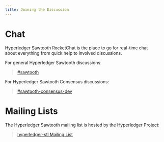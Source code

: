 ```yaml
---
title: Joining the Discussion
---
```


# Chat

Hyperledger Sawtooth RocketChat is the place to go for real-time chat
about everything from quick help to involved discussions.

For general Hyperledger Sawtooth discussions:

> [#sawtooth](https://chat.hyperledger.org/channel/sawtooth)

For Hyperledger Sawtooth Consensus discussions:

> [#sawtooth-consensus-dev](https://chat.hyperledger.org/channel/sawtooth-consensus-dev)

# Mailing Lists

The Hyperledger Sawtooth mailing list is hosted by the Hyperledger
Project:

> [hyperledger-stl Mailing
> List](http://lists.hyperledger.org/mailman/listinfo/hyperledger-stl)
